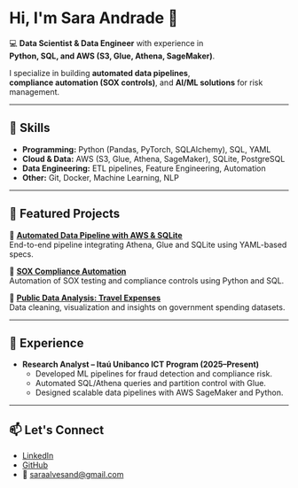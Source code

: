 # Hi, I'm Sara Andrade 👋

💻 **Data Scientist & Data Engineer** with experience in  
**Python, SQL, and AWS (S3, Glue, Athena, SageMaker)**.  

I specialize in building **automated data pipelines**,  
**compliance automation (SOX controls)**, and **AI/ML solutions** for risk management.

---

## 🚀 Skills
- **Programming:** Python (Pandas, PyTorch, SQLAlchemy), SQL, YAML  
- **Cloud & Data:** AWS (S3, Glue, Athena, SageMaker), SQLite, PostgreSQL  
- **Data Engineering:** ETL pipelines, Feature Engineering, Automation  
- **Other:** Git, Docker, Machine Learning, NLP  

---

## 📂 Featured Projects

🔹 [**Automated Data Pipeline with AWS & SQLite**](https://github.com/saraandrade0/project-pipeline)  
End-to-end pipeline integrating Athena, Glue and SQLite using YAML-based specs.  

🔹 [**SOX Compliance Automation**](https://github.com/saraandrade0/project-sox)  
Automation of SOX testing and compliance controls using Python and SQL.  

🔹 [**Public Data Analysis: Travel Expenses**](https://github.com/saraandrade0/project-public-data)  
Data cleaning, visualization and insights on government spending datasets.  

---

## 🏢 Experience
- **Research Analyst – Itaú Unibanco ICT Program (2025–Present)**  
  - Developed ML pipelines for fraud detection and compliance risk.  
  - Automated SQL/Athena queries and partition control with Glue.  
  - Designed scalable data pipelines with AWS SageMaker and Python.  

---

## 📫 Let's Connect
- [LinkedIn](https://linkedin.com/in/sara-andradee)  
- [GitHub](https://github.com/saraandrade0)  
- 📧 saraalvesand@gmail.com
